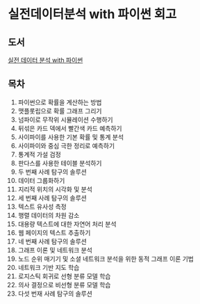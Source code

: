 # 실전데이터분석 with 파이썬 회고



## 도서
[실전 데이터 분석 with 파이썬](https://ebook-product.kyobobook.co.kr/dig/epd/ebook/E000010854692, "도서 링크")



## 목차
1. 파이썬으로 확률을 계산하는 방법
2. 맷플롯립으로 확률 그래프 그리기
3. 넘파이로 무작위 시뮬레이션 수행하기
4. 뒤섞은 카드 덱에서 빨간색 카드 예측하기
5. 사이파이를 사용한 기본 확률 및 통계 분석
6. 사이파이와 중심 극한 정리로 예측하기
7. 통계적 가설 검정
8. 판다스를 사용한 테이블 분석하기
9. 두 번째 사례 탐구의 솔루션
10. 데이터 그룹화하기
11. 지리적 위치의 시각화 및 분석
12. 세 번째 사례 탐구의 솔루션
13. 텍스트 유사성 측정
14. 행렬 데이터의 차원 감소
15. 대용량 텍스트에 대한 자연어 처리 분석
16. 웹 페이지의 텍스트 추출하기
17. 네 번째 사례 탐구의 솔루션
18. 그래프 이론 및 네트워크 분석
19. 노드 순위 매기기 및 소셜 네트워크 분석을 위한 동적 그래프 이론 기법
20. 네트워크 기반 지도 학습
21. 로지스틱 회귀로 선형 분류 모델 학습
22. 의사 결정으로 비선형 분류 모델 학습
23. 다섯 번재 사례 탐구의 솔루션
